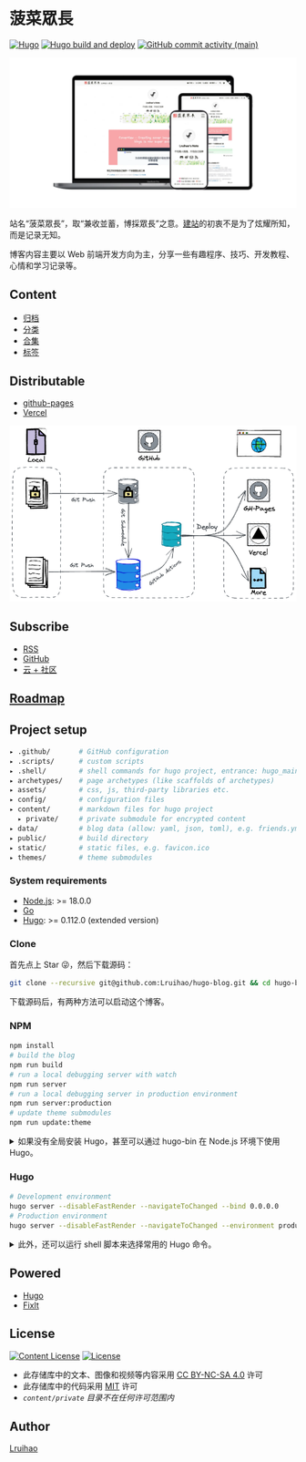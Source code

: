 # 菠菜眾長

[![Hugo](https://img.shields.io/badge/Hugo-%5E0.112.0-ff4088?style=flat&logo=hugo)](https://gohugo.io/)
[![Hugo build and deploy](https://github.com/Lruihao/hugo-blog/actions/workflows/deploy.yml/badge.svg?branch=main)](https://github.com/Lruihao/hugo-blog/actions/workflows/deploy.yml)
[![GitHub commit activity (main)](https://img.shields.io/github/commit-activity/m/Lruihao/hugo-blog/main?style=flat)](https://github.com/Lruihao/hugo-blog/commits/main)

![blog-preview](/assets/images/apple-devices-preview.webp)

站名“菠菜眾長”，取“兼收並蓄，博採眾長”之意。[建站](https://lruihao.cn/posts/hello-world/)的初衷不是为了炫耀所知，而是记录无知。

博客内容主要以 Web 前端开发方向为主，分享一些有趣程序、技巧、开发教程、心情和学习记录等。

## Content

- [归档](https://lruihao.cn/archives/)
- [分类](https://lruihao.cn/categories/)
- [合集](https://lruihao.cn/collections/)
- [标签](https://lruihao.cn/tags/)

## Distributable

- [github-pages](https://github.com/Lruihao/lruihao.github.io)
- [Vercel](https://blog-lruihao.vercel.app/)

![blog-flow](/assets/images/blog-flow.png)

## Subscribe

- [RSS](http://lruihao.cn/index.xml)
- [GitHub](https://github.com/Lruihao/hugo-blog "Watch on GitHub")
- [云 + 社区](https://cloud.tencent.com/developer/column/94521)

## [Roadmap](https://github.com/users/Lruihao/projects/1)

## Project setup

```bash
▸ .github/       # GitHub configuration
▸ .scripts/      # custom scripts
▸ .shell/        # shell commands for hugo project, entrance: hugo_main.sh
▸ archetypes/    # page archetypes (like scaffolds of archetypes)
▸ assets/        # css, js, third-party libraries etc.
▸ config/        # configuration files
▸ content/       # markdown files for hugo project
  ▸ private/     # private submodule for encrypted content
▸ data/          # blog data (allow: yaml, json, toml), e.g. friends.yml
▸ public/        # build directory
▸ static/        # static files, e.g. favicon.ico
▸ themes/        # theme submodules
```

### System requirements

- [Node.js](https://nodejs.org/): >= 18.0.0
- [Go](https://go.dev/dl/)
- [Hugo](https://gohugo.io/installation/): >= 0.112.0 (extended version)

### Clone

首先点上 Star 😜，然后下载源码：

```bash
git clone --recursive git@github.com:Lruihao/hugo-blog.git && cd hugo-blog
```

下载源码后，有两种方法可以启动这个博客。

### NPM

```bash
npm install
# build the blog
npm run build
# run a local debugging server with watch
npm run server
# run a local debugging server in production environment
npm run server:production
# update theme submodules
npm run update:theme
```

<details>
<summary>如果没有全局安装 Hugo，甚至可以通过 hugo-bin 在 Node.js 环境下使用 Hugo。</summary>

参考：[hugo-bin](https://github.com/fenneclab/hugo-bin)

```bash
npm install hugo-bin --save-dev
```

`package.json` 需配置 `extended` 版本：

```json
{
  ...
  "hugo-bin": {
    "buildTags": "extended"
  }
}
```

再通过 `npx hugo` 启动。
</details>

### Hugo

```bash
# Development environment
hugo server --disableFastRender --navigateToChanged --bind 0.0.0.0
# Production environment
hugo server --disableFastRender --navigateToChanged --environment production --bind 0.0.0.0
```

<details>
<summary>此外，还可以运行 shell 脚本来选择常用的 Hugo 命令。</summary>

```bash
cd .shell && sh hugo_main.sh
```

```text
--------------Hugo Admin--------------
Please enter the serial number to work
--------------------------------------
1. post
2. server
3. server:production
4. build
5. submodule-sync
6. push
--------------------------------------
Press Ctrl+C to stop
```

</details>

## Powered

- [Hugo](https://github.com/gohugoio/hugo)
- [FixIt](https://github.com/Lruihao/FixIt)

## License

[![Content License](https://img.shields.io/badge/license-CC_BY--NC--SA_4.0-blue?style=flat)](https://creativecommons.org/licenses/by-nc-sa/4.0/)
[![License](https://img.shields.io/github/license/Lruihao/hugo-blog?style=flat)](https://github.com/Lruihao/hugo-blog/blob/main/LICENSE)

- 此存储库中的文本、图像和视频等内容采用 [CC BY-NC-SA 4.0](https://creativecommons.org/licenses/by-nc-sa/4.0/) 许可
- 此存储库中的代码采用 [MIT](https://github.com/Lruihao/hugo-blog/blob/main/LICENSE) 许可
- _`content/private` 目录不在任何许可范围内_

## Author

[Lruihao](https://github.com/Lruihao "在 GitHub 上关注我")
